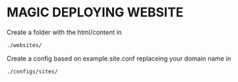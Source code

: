 # MAGIC DEPLOYING WEBSITE

Create a folder with the html/content in 
```
./websites/
```

Create a config based on example.site.conf replaceing your domain name in 

```
./configs/sites/
```